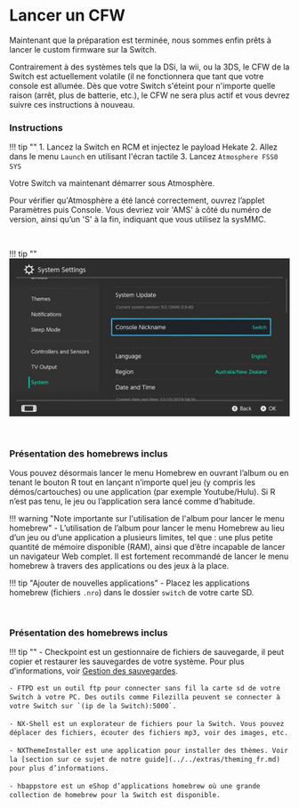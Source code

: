 # Lancer un CFW

Maintenant que la préparation est terminée, nous sommes enfin prêts à lancer le custom firmware sur la Switch.

Contrairement à des systèmes tels que la DSi, la wii, ou la 3DS, le CFW de la Switch est actuellement volatile (il ne fonctionnera que tant que votre console est allumée. Dès que votre Switch s'éteint pour n'importe quelle raison (arrêt, plus de batterie, etc.), le CFW ne sera plus actif et vous devrez suivre ces instructions à nouveau.
&nbsp;

### Instructions

!!! tip ""
    1. Lancez la Switch en RCM et injectez le payload Hekate
    2. Allez dans le menu `Launch` en utilisant l'écran tactile
    3. Lancez `Atmosphere FSS0 SYS`

Votre Switch va maintenant démarrer sous Atmosphère.

Pour vérifier qu'Atmosphère a été lancé correctement, ouvrez l’applet Paramètres puis Console. Vous devriez voir 'AMS' à côté du numéro de version, ainsi qu’un 'S' à la fin, indiquant que vous utilisez la sysMMC.

&nbsp;

!!! tip ""
    ![Atmosphere version string](../img/launching_cfw_atmosphere_version_string.jpg)

&nbsp;

### Présentation des homebrews inclus

Vous pouvez désormais lancer le menu Homebrew en ouvrant l’album ou en tenant le bouton R tout en lançant n’importe quel jeu (y compris les démos/cartouches) ou une application (par exemple Youtube/Hulu). Si R n’est pas tenu, le jeu ou l’application sera lancé comme d’habitude.
    
!!! warning "Note importante sur l'utilisation de l'album pour lancer le menu homebrew"
    - L’utilisation de l’album pour lancer le menu Homebrew au lieu d’un jeu ou d’une application a plusieurs limites, tel que : une plus petite quantité de mémoire disponible (RAM), ainsi que d’être incapable de lancer un navigateur Web complet. Il est fortement recommandé de lancer le menu homebrew à travers des applications ou des jeux à la place.
    
!!! tip "Ajouter de nouvelles applications"
    - Placez les applications homebrew (fichiers `.nro`) dans le dossier `switch` de votre carte SD.

&nbsp;

### Présentation des homebrews inclus

!!! tip ""
    - Checkpoint est un gestionnaire de fichiers de sauvegarde, il peut copier et restaurer les sauvegardes de votre système. Pour plus d’informations, voir [Gestion des sauvegardes](../../extras/save_management_fr.md).

    - FTPD est un outil ftp pour connecter sans fil la carte sd de votre Switch à votre PC. Des outils comme Filezilla peuvent se connecter à votre Switch sur `(ip de la Switch):5000`.

    - NX-Shell est un explorateur de fichiers pour la Switch. Vous pouvez déplacer des fichiers, écouter des fichiers mp3, voir des images, etc.

    - NXThemeInstaller est une application pour installer des thèmes. Voir la [section sur ce sujet de notre guide](../../extras/theming_fr.md) pour plus d’informations.

    - hbappstore est un eShop d’applications homebrew où une grande collection de homebrew pour la Switch est disponible.
